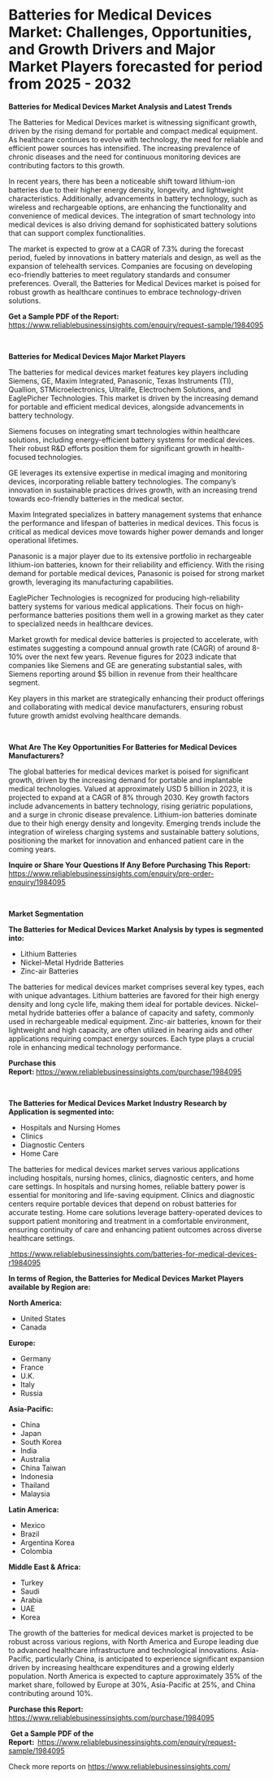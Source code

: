 <p><h1>Batteries for Medical Devices Market: Challenges, Opportunities, and Growth Drivers and Major Market Players forecasted for period from 2025 - 2032</h1></p><p><strong>Batteries for Medical Devices Market Analysis and Latest Trends</strong></p>
<p><p>The Batteries for Medical Devices market is witnessing significant growth, driven by the rising demand for portable and compact medical equipment. As healthcare continues to evolve with technology, the need for reliable and efficient power sources has intensified. The increasing prevalence of chronic diseases and the need for continuous monitoring devices are contributing factors to this growth. </p><p>In recent years, there has been a noticeable shift toward lithium-ion batteries due to their higher energy density, longevity, and lightweight characteristics. Additionally, advancements in battery technology, such as wireless and rechargeable options, are enhancing the functionality and convenience of medical devices. The integration of smart technology into medical devices is also driving demand for sophisticated battery solutions that can support complex functionalities.</p><p>The market is expected to grow at a CAGR of 7.3% during the forecast period, fueled by innovations in battery materials and design, as well as the expansion of telehealth services. Companies are focusing on developing eco-friendly batteries to meet regulatory standards and consumer preferences. Overall, the Batteries for Medical Devices market is poised for robust growth as healthcare continues to embrace technology-driven solutions.</p></p>
<p><strong>Get a Sample PDF of the Report:&nbsp;</strong> <a href="https://www.reliablebusinessinsights.com/enquiry/request-sample/1984095?utm_campaign=2290&utm_medium=2&utm_source=Github&utm_content=ia&utm_term=03032025&utm_id=batteries-for-medical-devices">https://www.reliablebusinessinsights.com/enquiry/request-sample/1984095</a></p>
<p>&nbsp;</p>
<p><strong>Batteries for Medical Devices Major Market Players</strong></p>
<p><p>The batteries for medical devices market features key players including Siemens, GE, Maxim Integrated, Panasonic, Texas Instruments (TI), Quallion, STMicroelectronics, Ultralife, Electrochem Solutions, and EaglePicher Technologies. This market is driven by the increasing demand for portable and efficient medical devices, alongside advancements in battery technology.</p><p>Siemens focuses on integrating smart technologies within healthcare solutions, including energy-efficient battery systems for medical devices. Their robust R&D efforts position them for significant growth in health-focused technologies.</p><p>GE leverages its extensive expertise in medical imaging and monitoring devices, incorporating reliable battery technologies. The company’s innovation in sustainable practices drives growth, with an increasing trend towards eco-friendly batteries in the medical sector.</p><p>Maxim Integrated specializes in battery management systems that enhance the performance and lifespan of batteries in medical devices. This focus is critical as medical devices move towards higher power demands and longer operational lifetimes.</p><p>Panasonic is a major player due to its extensive portfolio in rechargeable lithium-ion batteries, known for their reliability and efficiency. With the rising demand for portable medical devices, Panasonic is poised for strong market growth, leveraging its manufacturing capabilities.</p><p>EaglePicher Technologies is recognized for producing high-reliability battery systems for various medical applications. Their focus on high-performance batteries positions them well in a growing market as they cater to specialized needs in healthcare devices.</p><p>Market growth for medical device batteries is projected to accelerate, with estimates suggesting a compound annual growth rate (CAGR) of around 8-10% over the next few years. Revenue figures for 2023 indicate that companies like Siemens and GE are generating substantial sales, with Siemens reporting around $5 billion in revenue from their healthcare segment.</p><p>Key players in this market are strategically enhancing their product offerings and collaborating with medical device manufacturers, ensuring robust future growth amidst evolving healthcare demands.</p></p>
<p>&nbsp;</p>
<p><strong>What Are The Key Opportunities For Batteries for Medical Devices Manufacturers?</strong></p>
<p><p>The global batteries for medical devices market is poised for significant growth, driven by the increasing demand for portable and implantable medical technologies. Valued at approximately USD 5 billion in 2023, it is projected to expand at a CAGR of 8% through 2030. Key growth factors include advancements in battery technology, rising geriatric populations, and a surge in chronic disease prevalence. Lithium-ion batteries dominate due to their high energy density and longevity. Emerging trends include the integration of wireless charging systems and sustainable battery solutions, positioning the market for innovation and enhanced patient care in the coming years.</p></p>
<p><strong>Inquire or Share Your Questions If Any Before Purchasing This Report:</strong> <a href="https://www.reliablebusinessinsights.com/enquiry/pre-order-enquiry/1984095?utm_campaign=2290&utm_medium=2&utm_source=Github&utm_content=ia&utm_term=03032025&utm_id=batteries-for-medical-devices">https://www.reliablebusinessinsights.com/enquiry/pre-order-enquiry/1984095</a></p>
<p>&nbsp;</p>
<p><strong>Market Segmentation</strong></p>
<p><strong>The Batteries for Medical Devices Market Analysis by types is segmented into:</strong></p>
<p><ul><li>Lithium Batteries</li><li>Nickel-Metal Hydride Batteries</li><li>Zinc-air Batteries</li></ul></p>
<p><p>The batteries for medical devices market comprises several key types, each with unique advantages. Lithium batteries are favored for their high energy density and long cycle life, making them ideal for portable devices. Nickel-metal hydride batteries offer a balance of capacity and safety, commonly used in rechargeable medical equipment. Zinc-air batteries, known for their lightweight and high capacity, are often utilized in hearing aids and other applications requiring compact energy sources. Each type plays a crucial role in enhancing medical technology performance.</p></p>
<p><strong>Purchase this Report:&nbsp;</strong><a href="https://www.reliablebusinessinsights.com/purchase/1984095?utm_campaign=2290&utm_medium=2&utm_source=Github&utm_content=ia&utm_term=03032025&utm_id=batteries-for-medical-devices">https://www.reliablebusinessinsights.com/purchase/1984095</a></p>
<p>&nbsp;</p>
<p><strong>The Batteries for Medical Devices Market Industry Research by Application is segmented into:</strong></p>
<p><ul><li>Hospitals and Nursing Homes</li><li>Clinics</li><li>Diagnostic Centers</li><li>Home Care</li></ul></p>
<p><p>The batteries for medical devices market serves various applications including hospitals, nursing homes, clinics, diagnostic centers, and home care settings. In hospitals and nursing homes, reliable battery power is essential for monitoring and life-saving equipment. Clinics and diagnostic centers require portable devices that depend on robust batteries for accurate testing. Home care solutions leverage battery-operated devices to support patient monitoring and treatment in a comfortable environment, ensuring continuity of care and enhancing patient outcomes across diverse healthcare settings.</p></p>
<p><a href="https://www.reliablebusinessinsights.com/batteries-for-medical-devices-r1984095?utm_campaign=2290&utm_medium=2&utm_source=Github&utm_content=ia&utm_term=03032025&utm_id=batteries-for-medical-devices">&nbsp;https://www.reliablebusinessinsights.com/batteries-for-medical-devices-r1984095</a></p>
<p><strong>In terms of Region, the Batteries for Medical Devices Market Players available by Region are:</strong></p>
<p>
    <p> <strong> North America: </strong>
        <ul>
            <li>United States</li>
            <li>Canada</li>
        </ul>
        </p> 
    <p> <strong> Europe: </strong>
        <ul>
            <li>Germany</li>
            <li>France</li>
            <li>U.K.</li>
            <li>Italy</li>
            <li>Russia</li>
        </ul>
        </p> 
    <p> <strong> Asia-Pacific: </strong>
        <ul>
            <li>China</li>
            <li>Japan</li>
            <li>South Korea</li>
            <li>India</li>
            <li>Australia</li>
            <li>China Taiwan</li>
            <li>Indonesia</li>
            <li>Thailand</li>
            <li>Malaysia</li>
        </ul>
        </p> 
    <p> <strong> Latin America: </strong>
        <ul>
            <li>Mexico</li>
            <li>Brazil</li>
            <li>Argentina Korea</li>
            <li>Colombia</li>
        </ul>
        </p> 
    <p> <strong> Middle East & Africa: </strong>
        <ul>
            <li>Turkey</li>
            <li>Saudi</li>
            <li>Arabia</li>
            <li>UAE</li>
            <li>Korea</li>
        </ul>
    </p>
    </p>
<p><p>The growth of the batteries for medical devices market is projected to be robust across various regions, with North America and Europe leading due to advanced healthcare infrastructure and technological innovations. Asia-Pacific, particularly China, is anticipated to experience significant expansion driven by increasing healthcare expenditures and a growing elderly population. North America is expected to capture approximately 35% of the market share, followed by Europe at 30%, Asia-Pacific at 25%, and China contributing around 10%.</p></p>
<p><strong>Purchase this Report: </strong><a href="https://www.reliablebusinessinsights.com/purchase/1984095?utm_campaign=2290&utm_medium=2&utm_source=Github&utm_content=ia&utm_term=03032025&utm_id=batteries-for-medical-devices">https://www.reliablebusinessinsights.com/purchase/1984095</a></p>
<p>&nbsp;<strong>Get a Sample PDF of the Report:&nbsp;&nbsp;</strong><a href="https://www.reliablebusinessinsights.com/enquiry/request-sample/1984095?utm_campaign=2290&utm_medium=2&utm_source=Github&utm_content=ia&utm_term=03032025&utm_id=batteries-for-medical-devices">https://www.reliablebusinessinsights.com/enquiry/request-sample/1984095</a></p>
<p><strong></strong></p>
<p>Check more reports on <a href="https://www.reliablebusinessinsights.com/?utm_campaign=2290&utm_medium=2&utm_source=Github&utm_content=ia&utm_term=03032025&utm_id=batteries-for-medical-devices">https://www.reliablebusinessinsights.com/</a></p>